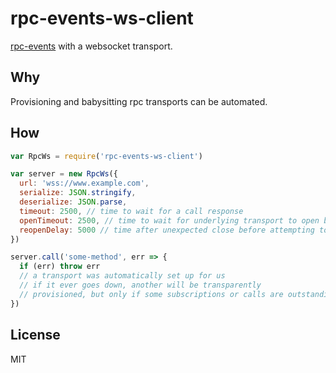 # rpc-events-ws-client
[rpc-events](https://github.com/jessetane/rpc-engine) with a websocket transport.

## Why
Provisioning and babysitting rpc transports can be automated.

## How
``` javascript
var RpcWs = require('rpc-events-ws-client')

var server = new RpcWs({
  url: 'wss://www.example.com',
  serialize: JSON.stringify,
  deserialize: JSON.parse,
  timeout: 2500, // time to wait for a call response
  openTimeout: 2500, // time to wait for underlying transport to open before reopening
  reopenDelay: 5000 // time after unexpected close before attempting to reopen
})

server.call('some-method', err => {
  if (err) throw err
  // a transport was automatically set up for us
  // if it ever goes down, another will be transparently
  // provisioned, but only if some subscriptions or calls are outstanding
})
```

## License
MIT
